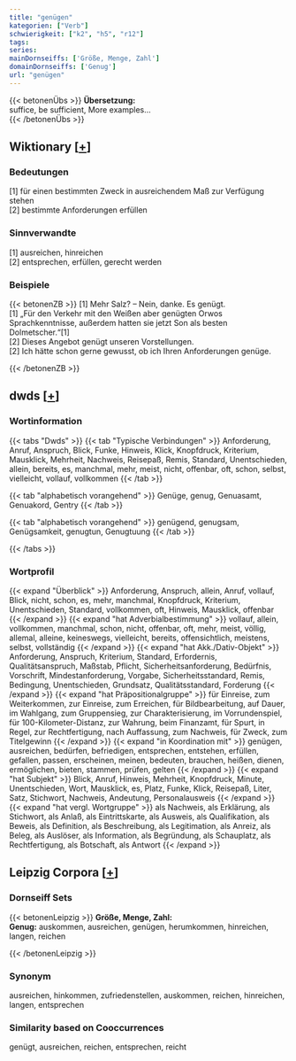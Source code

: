 ```yaml
---
title: "genügen"
kategorien: ["Verb"]
schwierigkeit: ["k2", "h5", "r12"]
tags:
series:
mainDornseiffs: ['Größe, Menge, Zahl']
domainDornseiffs: ['Genug']
url: "genügen"
---
```


{{< betonenÜbs >}}
**Übersetzung:**  
suffice, be sufficient, More examples...  
{{< /betonenÜbs >}}

## Wiktionary [[+](https://de.wiktionary.org/wiki/genügen)]

### Bedeutungen
[1] für einen bestimmten Zweck in ausreichendem Maß zur Verfügung stehen  
[2] bestimmte Anforderungen erfüllen  

### Sinnverwandte
[1] ausreichen, hinreichen  
[2] entsprechen, erfüllen, gerecht werden  

### Beispiele
{{< betonenZB >}}
[1] Mehr Salz? – Nein, danke. Es genügt.  
[1] „Für den Verkehr mit den Weißen aber genügten Orwos Sprachkenntnisse, außerdem hatten sie jetzt Son als besten Dolmetscher.“[1]  
[2] Dieses Angebot genügt unseren Vorstellungen.  
[2] Ich hätte schon gerne gewusst, ob ich Ihren Anforderungen genüge.  

{{< /betonenZB >}}


## dwds [[+](https://www.dwds.de/wb/genügen)]

### Wortinformation
{{< tabs "Dwds" >}}
{{< tab "Typische Verbindungen" >}}
Anforderung, Anruf, Anspruch, Blick, Funke, Hinweis, Klick, Knopfdruck, Kriterium, Mausklick, Mehrheit, Nachweis, Reisepaß, Remis, Standard, Unentschieden, allein, bereits, es, manchmal, mehr, meist, nicht, offenbar, oft, schon, selbst, vielleicht, vollauf, vollkommen
{{< /tab >}}

{{< tab "alphabetisch vorangehend" >}}
Genüge, genug, Genuasamt, Genuakord, Gentry
{{< /tab >}}

{{< tab "alphabetisch vorangehend" >}}
genügend, genugsam, Genügsamkeit, genugtun, Genugtuung
{{< /tab >}}

{{< /tabs >}}

### Wortprofil
{{< expand "Überblick" >}} Anforderung, Anspruch, allein, Anruf, vollauf, Blick, nicht, schon, es, mehr, manchmal, Knopfdruck, Kriterium, Unentschieden, Standard, vollkommen, oft, Hinweis, Mausklick, offenbar {{< /expand >}}
{{< expand "hat Adverbialbestimmung" >}} vollauf, allein, vollkommen, manchmal, schon, nicht, offenbar, oft, mehr, meist, völlig, allemal, alleine, keineswegs, vielleicht, bereits, offensichtlich, meistens, selbst, vollständig {{< /expand >}}
{{< expand "hat Akk./Dativ-Objekt" >}} Anforderung, Anspruch, Kriterium, Standard, Erfordernis, Qualitätsanspruch, Maßstab, Pflicht, Sicherheitsanforderung, Bedürfnis, Vorschrift, Mindestanforderung, Vorgabe, Sicherheitsstandard, Remis, Bedingung, Unentschieden, Grundsatz, Qualitätsstandard, Forderung {{< /expand >}}
{{< expand "hat Präpositionalgruppe" >}} für Einreise, zum Weiterkommen, zur Einreise, zum Erreichen, für Bildbearbeitung, auf Dauer, im Wahlgang, zum Gruppensieg, zur Charakterisierung, im Vorrundenspiel, für 100-Kilometer-Distanz, zur Wahrung, beim Finanzamt, für Spurt, in Regel, zur Rechtfertigung, nach Auffassung, zum Nachweis, für Zweck, zum Titelgewinn {{< /expand >}}
{{< expand "in Koordination mit" >}} genügen, ausreichen, bedürfen, befriedigen, entsprechen, entstehen, erfüllen, gefallen, passen, erscheinen, meinen, bedeuten, brauchen, heißen, dienen, ermöglichen, bieten, stammen, prüfen, gelten {{< /expand >}}
{{< expand "hat Subjekt" >}} Blick, Anruf, Hinweis, Mehrheit, Knopfdruck, Minute, Unentschieden, Wort, Mausklick, es, Platz, Funke, Klick, Reisepaß, Liter, Satz, Stichwort, Nachweis, Andeutung, Personalausweis {{< /expand >}}
{{< expand "hat vergl. Wortgruppe" >}} als Nachweis, als Erklärung, als Stichwort, als Anlaß, als Eintrittskarte, als Ausweis, als Qualifikation, als Beweis, als Definition, als Beschreibung, als Legitimation, als Anreiz, als Beleg, als Auslöser, als Information, als Begründung, als Schauplatz, als Rechtfertigung, als Botschaft, als Antwort {{< /expand >}}

## Leipzig Corpora [[+](https://corpora.uni-leipzig.de/en/res?word=genügen&corpusId=deu_newscrawl-public_2018)]

### Dornseiff Sets
{{< betonenLeipzig >}}
**Größe, Menge, Zahl:**  
**Genug:** auskommen, ausreichen, genügen, herumkommen, hinreichen, langen, reichen  

{{< /betonenLeipzig >}}

### Synonym
ausreichen, hinkommen, zufriedenstellen, auskommen, reichen, hinreichen, langen, entsprechen


### Similarity based on Cooccurrences
genügt, ausreichen, reichen, entsprechen, reicht

